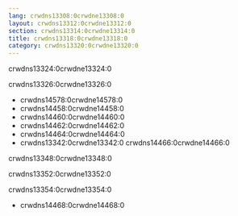 ```yaml
---
lang: crwdns13308:0crwdne13308:0
layout: crwdns13312:0crwdne13312:0
section: crwdns13314:0crwdne13314:0
title: crwdns13318:0crwdne13318:0
category: crwdns13320:0crwdne13320:0
---
```


crwdns13324:0crwdne13324:0

crwdns13326:0crwdne13326:0
- crwdns14578:0crwdne14578:0
- crwdns14458:0crwdne14458:0
- crwdns14460:0crwdne14460:0
- crwdns14462:0crwdne14462:0
- crwdns14464:0crwdne14464:0
- crwdns13342:0crwdne13342:0 crwdns14466:0crwdne14466:0

crwdns13348:0crwdne13348:0

crwdns13352:0crwdne13352:0

crwdns13354:0crwdne13354:0
- crwdns14468:0crwdne14468:0

